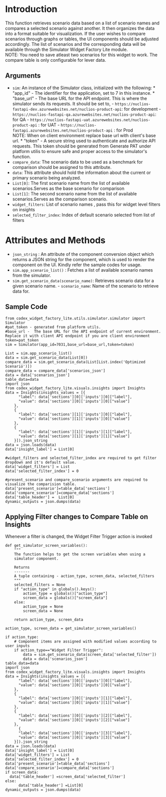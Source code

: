 # Introduction
 This function retrieves scenario data based on a list of scenario names and compares a selected scenario against another. It then organizes the data into a format suitable for visualization. If the user wishes to compare scenarios through graphs or tables, the UI components should be adjusted accordingly. The list of scenarios and the corresponding data will be available through the Simulator Widget Factory Lite module.
 <br/>
 NOTE: You need to save atleast two scenarios for this widget to work. The compare table is only configurable for lever data.


## Arguments

- `sim`: An instance of the Simulator class, initialized with the following:
         * "app_id" - The identifier for the application, set to 7 in this instance.
         * "base_url" - The base URL for the API endpoint. This is where the simulator sends its requests. It should be set to,
            - `https://nuclios-fastapi-dev.azurewebsites.net/nuclios-product-api`: for development
            - `https://nuclios-fastapi-qa.azurewebsites.net/nuclios-product-api`: for QA
            - `https://nuclios-fastapi-uat.azurewebsites.net/nuclios-product-api` : for UAT
            - `https://nuclios-fastapi.azurewebsites.net/nuclios-product-api` : for Prod
             <br/>
          NOTE: When on client environment replace base url with client's base url.
         * "token" - A secure string used to authenticate and authorize API requests. This token should be generated from Generate PAT under platform utilis to ensure safe and proper access to the simulator's function.
- `compare_data`: The scenario data to be used as a benchmark for comparison should be assigned to this attribute.
- `data`: This attribute should hold the information about the current or primary scenario being analyzed.
- `List[0]`: The first scenario name from the list of available scenarios.Serves as the base scenario for comparison
- `List[1]`: The second scenario name from the list of available scenarios.Serves as the comparison scenario.
- `widget_filters`: List of scenario names , pass this for widget level filters on insights
- `selected_filter_index`: Index of default scenario selected from list of filters

# Attributes and Methods

- `json_string` : An attribute of the component conversion object which returns a JSON string for the component, which is used to render the component on the UI. Kindly refer the sample codes for usage.
- `sim.app_scenario_list()` : Fetches a list of available scenario names from the simulator.
- `sim.get_scenario_data(scenario_name)`: Retrieves scenario data for a given scenario name.
            - `scenario_name`: Name of the scenario to retrieve data for.

## Sample Code

```
from codex_widget_factory_lite.utils.simulator.simulator import Simulator
#pat_token - generated from platform utils.
#base_url -  The base URL for the API endpoint of current environment. Replace it with client API endpoint if you are client environment
token=pat_token
sim = Simulator(app_id=7031,base_url=base_url,token=token)

List = sim.app_scenario_list()
data = sim.get_scenario_data(List[0])
compare_data = sim.get_scenario_data(List[List.index('Optimized Scenario')])
compare_data = compare_data['scenarios_json']
data = data['scenarios_json']
table_data=data
import json
from codex_widget_factory_lite.visuals.insights import Insights
data = Insights(insights_values = [{
      "label": data['sections'][0]['inputs'][0]["label"],
      "value": data['sections'][0]['inputs'][0]["value"]
    },
    {
      "label": data['sections'][1]['inputs'][0]["label"],
      "value": data['sections'][1]['inputs'][0]["value"]
    },
    {
      "label": data['sections'][1]['inputs'][1]["label"],
      "value": data['sections'][1]['inputs'][1]["value"]
    }]).json_string
data = json.loads(data)
data['insight_label'] = List[0]

#widget_filters and selected_filter_index are required to get filter dropdown and it's default value.
data['widget_filters'] = List
data['selected_filter_index'] = 0

#present_scenario and compare_scenario arguments are required to visualize the comparision table.
data['present_scenario']=table_data['sections']
data['compare_scenario']=compare_data['sections']
data['table_header'] =  List[0]
dynamic_outputs = json.dumps(data)

```
## Applying Filter changes to Compare Table on Insights

Whenever a filter is changed, the Widget Filter Trigger action is invoked

```
def get_simulator_screen_variables():
    """
    The function helps to get the screen variables when using a
    simulator component.

    Returns
    -------
    A tuple containing - action_type, screen_data, selected_filters
    """
    selected_filters = None
    if "action_type" in globals().keys():
        action_type = globals()["action_type"]
        screen_data = globals()["screen_data"]
    else:
        action_type = None
        screen_data = None

    return action_type, screen_data

action_type, screen_data = get_simulator_screen_variables()

if action_type:
    # Component items are assigned with modified values according to user inputs
    if action_type=="Widget Filter Trigger":
        data = sim.get_scenario_data(screen_data['selected_filter'])
        data = data['scenarios_json']
table_data=data
import json
from codex_widget_factory_lite.visuals.insights import Insights
data = Insights(insights_values = [{
      "label": data['sections'][0]['inputs'][0]["label"],
      "value": data['sections'][0]['inputs'][0]["value"]
    },
    {
      "label": data['sections'][0]['inputs'][1]["label"],
      "value": data['sections'][0]['inputs'][1]["value"]
    },
    {
      "label": data['sections'][0]['inputs'][2]["label"],
      "value": data['sections'][0]['inputs'][2]["value"]
    },
      {
      "label": data['sections'][0]['inputs'][3]["label"],
      "value": data['sections'][0]['inputs'][3]["value"]
    }]).json_string
data = json.loads(data)
data['insight_label'] = List[0]
data['widget_filters'] = List
data['selected_filter_index'] = 0
data['present_scenario']=table_data['sections']
data['compare_scenario']=compare_data['sections']
if screen_data:
  data['table_header'] =screen_data['selected_filter']
else:
      data['table_header'] =List[0]
dynamic_outputs = json.dumps(data)
```